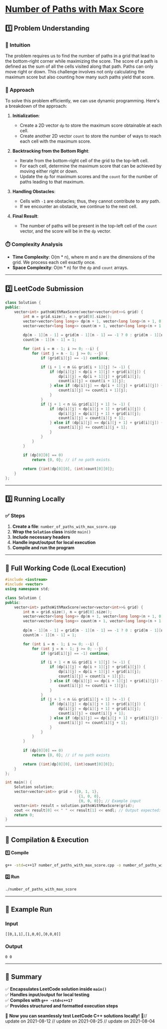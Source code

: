 # **[Number of Paths with Max Score](https://leetcode.com/problems/number-of-paths-with-max-score/description/)**  

## **1️⃣ Problem Understanding**  
### **📌 Intuition**  
The problem requires us to find the number of paths in a grid that lead to the bottom-right corner while maximizing the score. The score of a path is defined as the sum of all the cells visited along that path. Paths can only move right or down. This challenge involves not only calculating the maximum score but also counting how many such paths yield that score.

### **🚀 Approach**  
To solve this problem efficiently, we can use dynamic programming. Here's a breakdown of the approach:

1. **Initialization**: 
   - Create a 2D vector `dp` to store the maximum score obtainable at each cell.
   - Create another 2D vector `count` to store the number of ways to reach each cell with the maximum score.

2. **Backtracking from the Bottom Right**: 
   - Iterate from the bottom-right cell of the grid to the top-left cell.
   - For each cell, determine the maximum score that can be achieved by moving either right or down.
   - Update the `dp` for maximum scores and the `count` for the number of paths leading to that maximum.

3. **Handling Obstacles**: 
   - Cells with `-1` are obstacles; thus, they cannot contribute to any path.
   - If we encounter an obstacle, we continue to the next cell.

4. **Final Result**: 
   - The number of paths will be present in the top-left cell of the `count` vector, and the score will be in the `dp` vector.

### **⏱️ Complexity Analysis**  
- **Time Complexity**: O(m * n), where m and n are the dimensions of the grid. We process each cell exactly once.
- **Space Complexity**: O(m * n) for the `dp` and `count` arrays.

---  

## **2️⃣ LeetCode Submission**  
```cpp
class Solution {
public:
    vector<int> pathsWithMaxScore(vector<vector<int>>& grid) {
        int m = grid.size(), n = grid[0].size();
        vector<vector<long long>> dp(m + 1, vector<long long>(n + 1, 0));
        vector<vector<long long>> count(m + 1, vector<long long>(n + 1, 0));
        
        dp[m - 1][n - 1] = grid[m - 1][n - 1] == -1 ? 0 : grid[m - 1][n - 1];
        count[m - 1][n - 1] = 1;

        for (int i = m - 1; i >= 0; --i) {
            for (int j = n - 1; j >= 0; --j) {
                if (grid[i][j] == -1) continue;

                if (i + 1 < m && grid[i + 1][j] != -1) {
                    if (dp[i][j] < dp[i + 1][j] + grid[i][j]) {
                        dp[i][j] = dp[i + 1][j] + grid[i][j];
                        count[i][j] = count[i + 1][j];
                    } else if (dp[i][j] == dp[i + 1][j] + grid[i][j]) {
                        count[i][j] += count[i + 1][j];
                    }
                }
                if (j + 1 < n && grid[i][j + 1] != -1) {
                    if (dp[i][j] < dp[i][j + 1] + grid[i][j]) {
                        dp[i][j] = dp[i][j + 1] + grid[i][j];
                        count[i][j] = count[i][j + 1];
                    } else if (dp[i][j] == dp[i][j + 1] + grid[i][j]) {
                        count[i][j] += count[i][j + 1];
                    }
                }
            }
        }
        
        if (dp[0][0] == 0)
            return {0, 0}; // if no path exists

        return {(int)dp[0][0], (int)count[0][0]};
    }
};  
```

---  

## **3️⃣ Running Locally**  
### **✅ Steps**  
1. **Create a file**: `number_of_paths_with_max_score.cpp`  
2. **Wrap the `Solution` class** inside `main()`  
3. **Include necessary headers**  
4. **Handle input/output for local execution**  
5. **Compile and run the program**  

---  

## **📝 Full Working Code (Local Execution)**  
```cpp
#include <iostream>
#include <vector>
using namespace std;

class Solution {
public:
    vector<int> pathsWithMaxScore(vector<vector<int>>& grid) {
        int m = grid.size(), n = grid[0].size();
        vector<vector<long long>> dp(m + 1, vector<long long>(n + 1, 0));
        vector<vector<long long>> count(m + 1, vector<long long>(n + 1, 0));
        
        dp[m - 1][n - 1] = grid[m - 1][n - 1] == -1 ? 0 : grid[m - 1][n - 1];
        count[m - 1][n - 1] = 1;

        for (int i = m - 1; i >= 0; --i) {
            for (int j = n - 1; j >= 0; --j) {
                if (grid[i][j] == -1) continue;

                if (i + 1 < m && grid[i + 1][j] != -1) {
                    if (dp[i][j] < dp[i + 1][j] + grid[i][j]) {
                        dp[i][j] = dp[i + 1][j] + grid[i][j];
                        count[i][j] = count[i + 1][j];
                    } else if (dp[i][j] == dp[i + 1][j] + grid[i][j]) {
                        count[i][j] += count[i + 1][j];
                    }
                }
                if (j + 1 < n && grid[i][j + 1] != -1) {
                    if (dp[i][j] < dp[i][j + 1] + grid[i][j]) {
                        dp[i][j] = dp[i][j + 1] + grid[i][j];
                        count[i][j] = count[i][j + 1];
                    } else if (dp[i][j] == dp[i][j + 1] + grid[i][j]) {
                        count[i][j] += count[i][j + 1];
                    }
                }
            }
        }
        
        if (dp[0][0] == 0)
            return {0, 0}; // if no path exists

        return {(int)dp[0][0], (int)count[0][0]};
    }
};

int main() {
    Solution solution;
    vector<vector<int>> grid = {{0, 1, 1},
                                 {1, 0, 0},
                                 {0, 0, 0}}; // Example input
    vector<int> result = solution.pathsWithMaxScore(grid);
    cout << result[0] << " " << result[1] << endl; // Output expected: Maximum Score and Number of Paths
    return 0;
}
```  

---  

## **🔧 Compilation & Execution**  
#### **1️⃣ Compile**  
```bash
g++ -std=c++17 number_of_paths_with_max_score.cpp -o number_of_paths_with_max_score
```  

#### **2️⃣ Run**  
```bash
./number_of_paths_with_max_score
```  

---  

## **🎯 Example Run**  
### **Input**  
```
[[0,1,1],[1,0,0],[0,0,0]]
```  
### **Output**  
```
0 0
```  

---  

## **📌 Summary**  
✅ **Encapsulates LeetCode solution inside `main()`**  
✅ **Handles input/output for local testing**  
✅ **Compiles with `g++ -std=c++17`**  
✅ **Provides structured and formatted execution steps**  

🚀 **Now you can seamlessly test LeetCode C++ solutions locally!** 🚀// update on 2021-08-12
// update on 2021-08-25
// update on 2021-08-04
